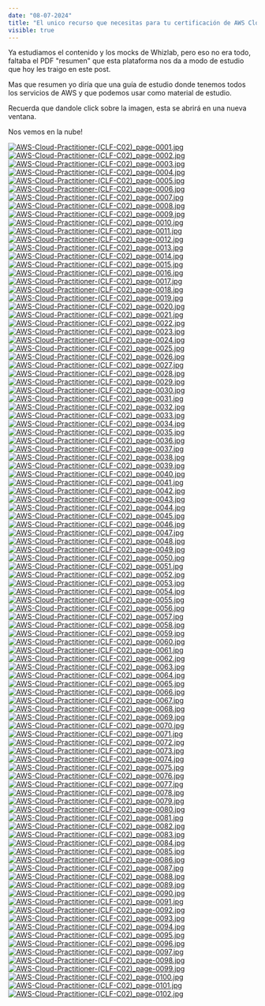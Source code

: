 ```yaml
---
date: "08-07-2024"
title: "El unico recurso que necesitas para tu certificación de AWS Cloud Practitioner"
visible: true
---
```

Ya estudiamos el contenido y los mocks de Whizlab, pero eso no era todo, faltaba el PDF "resumen" que esta plataforma nos da a modo de estudio que hoy les traigo en este post.

Mas que resumen yo diría que una guía de estudio donde tenemos todos los servicios de AWS y que podemos usar como material de estudio.

Recuerda que dandole click sobre la imagen, esta se abrirá en una nueva ventana.

Nos vemos en la nube!

<a href="/images/AWS-Cloud-Practitioner-(CLF-C02)_page-0001.jpg" target="_blank"><img src="/images/AWS-Cloud-Practitioner-(CLF-C02)_page-0001.jpg" alt="AWS-Cloud-Practitioner-(CLF-C02)_page-0001.jpg" /></a>
<a href="/images/AWS-Cloud-Practitioner-(CLF-C02)_page-0002.jpg" target="_blank"><img src="/images/AWS-Cloud-Practitioner-(CLF-C02)_page-0002.jpg" alt="AWS-Cloud-Practitioner-(CLF-C02)_page-0002.jpg" /></a>
<a href="/images/AWS-Cloud-Practitioner-(CLF-C02)_page-0003.jpg" target="_blank"><img src="/images/AWS-Cloud-Practitioner-(CLF-C02)_page-0003.jpg" alt="AWS-Cloud-Practitioner-(CLF-C02)_page-0003.jpg" /></a>
<a href="/images/AWS-Cloud-Practitioner-(CLF-C02)_page-0004.jpg" target="_blank"><img src="/images/AWS-Cloud-Practitioner-(CLF-C02)_page-0004.jpg" alt="AWS-Cloud-Practitioner-(CLF-C02)_page-0004.jpg" /></a>
<a href="/images/AWS-Cloud-Practitioner-(CLF-C02)_page-0005.jpg" target="_blank"><img src="/images/AWS-Cloud-Practitioner-(CLF-C02)_page-0005.jpg" alt="AWS-Cloud-Practitioner-(CLF-C02)_page-0005.jpg" /></a>
<a href="/images/AWS-Cloud-Practitioner-(CLF-C02)_page-0006.jpg" target="_blank"><img src="/images/AWS-Cloud-Practitioner-(CLF-C02)_page-0006.jpg" alt="AWS-Cloud-Practitioner-(CLF-C02)_page-0006.jpg" /></a>
<a href="/images/AWS-Cloud-Practitioner-(CLF-C02)_page-0007.jpg" target="_blank"><img src="/images/AWS-Cloud-Practitioner-(CLF-C02)_page-0007.jpg" alt="AWS-Cloud-Practitioner-(CLF-C02)_page-0007.jpg" /></a>
<a href="/images/AWS-Cloud-Practitioner-(CLF-C02)_page-0008.jpg" target="_blank"><img src="/images/AWS-Cloud-Practitioner-(CLF-C02)_page-0008.jpg" alt="AWS-Cloud-Practitioner-(CLF-C02)_page-0008.jpg" /></a>
<a href="/images/AWS-Cloud-Practitioner-(CLF-C02)_page-0009.jpg" target="_blank"><img src="/images/AWS-Cloud-Practitioner-(CLF-C02)_page-0009.jpg" alt="AWS-Cloud-Practitioner-(CLF-C02)_page-0009.jpg" /></a>
<a href="/images/AWS-Cloud-Practitioner-(CLF-C02)_page-0010.jpg" target="_blank"><img src="/images/AWS-Cloud-Practitioner-(CLF-C02)_page-0010.jpg" alt="AWS-Cloud-Practitioner-(CLF-C02)_page-0010.jpg" /></a>
<a href="/images/AWS-Cloud-Practitioner-(CLF-C02)_page-0011.jpg" target="_blank"><img src="/images/AWS-Cloud-Practitioner-(CLF-C02)_page-0011.jpg" alt="AWS-Cloud-Practitioner-(CLF-C02)_page-0011.jpg" /></a>
<a href="/images/AWS-Cloud-Practitioner-(CLF-C02)_page-0012.jpg" target="_blank"><img src="/images/AWS-Cloud-Practitioner-(CLF-C02)_page-0012.jpg" alt="AWS-Cloud-Practitioner-(CLF-C02)_page-0012.jpg" /></a>
<a href="/images/AWS-Cloud-Practitioner-(CLF-C02)_page-0013.jpg" target="_blank"><img src="/images/AWS-Cloud-Practitioner-(CLF-C02)_page-0013.jpg" alt="AWS-Cloud-Practitioner-(CLF-C02)_page-0013.jpg" /></a>
<a href="/images/AWS-Cloud-Practitioner-(CLF-C02)_page-0014.jpg" target="_blank"><img src="/images/AWS-Cloud-Practitioner-(CLF-C02)_page-0014.jpg" alt="AWS-Cloud-Practitioner-(CLF-C02)_page-0014.jpg" /></a>
<a href="/images/AWS-Cloud-Practitioner-(CLF-C02)_page-0015.jpg" target="_blank"><img src="/images/AWS-Cloud-Practitioner-(CLF-C02)_page-0015.jpg" alt="AWS-Cloud-Practitioner-(CLF-C02)_page-0015.jpg" /></a>
<a href="/images/AWS-Cloud-Practitioner-(CLF-C02)_page-0016.jpg" target="_blank"><img src="/images/AWS-Cloud-Practitioner-(CLF-C02)_page-0016.jpg" alt="AWS-Cloud-Practitioner-(CLF-C02)_page-0016.jpg" /></a>
<a href="/images/AWS-Cloud-Practitioner-(CLF-C02)_page-0017.jpg" target="_blank"><img src="/images/AWS-Cloud-Practitioner-(CLF-C02)_page-0017.jpg" alt="AWS-Cloud-Practitioner-(CLF-C02)_page-0017.jpg" /></a>
<a href="/images/AWS-Cloud-Practitioner-(CLF-C02)_page-0018.jpg" target="_blank"><img src="/images/AWS-Cloud-Practitioner-(CLF-C02)_page-0018.jpg" alt="AWS-Cloud-Practitioner-(CLF-C02)_page-0018.jpg" /></a>
<a href="/images/AWS-Cloud-Practitioner-(CLF-C02)_page-0019.jpg" target="_blank"><img src="/images/AWS-Cloud-Practitioner-(CLF-C02)_page-0019.jpg" alt="AWS-Cloud-Practitioner-(CLF-C02)_page-0019.jpg" /></a>
<a href="/images/AWS-Cloud-Practitioner-(CLF-C02)_page-0020.jpg" target="_blank"><img src="/images/AWS-Cloud-Practitioner-(CLF-C02)_page-0020.jpg" alt="AWS-Cloud-Practitioner-(CLF-C02)_page-0020.jpg" /></a>
<a href="/images/AWS-Cloud-Practitioner-(CLF-C02)_page-0021.jpg" target="_blank"><img src="/images/AWS-Cloud-Practitioner-(CLF-C02)_page-0021.jpg" alt="AWS-Cloud-Practitioner-(CLF-C02)_page-0021.jpg" /></a>
<a href="/images/AWS-Cloud-Practitioner-(CLF-C02)_page-0022.jpg" target="_blank"><img src="/images/AWS-Cloud-Practitioner-(CLF-C02)_page-0022.jpg" alt="AWS-Cloud-Practitioner-(CLF-C02)_page-0022.jpg" /></a>
<a href="/images/AWS-Cloud-Practitioner-(CLF-C02)_page-0023.jpg" target="_blank"><img src="/images/AWS-Cloud-Practitioner-(CLF-C02)_page-0023.jpg" alt="AWS-Cloud-Practitioner-(CLF-C02)_page-0023.jpg" /></a>
<a href="/images/AWS-Cloud-Practitioner-(CLF-C02)_page-0024.jpg" target="_blank"><img src="/images/AWS-Cloud-Practitioner-(CLF-C02)_page-0024.jpg" alt="AWS-Cloud-Practitioner-(CLF-C02)_page-0024.jpg" /></a>
<a href="/images/AWS-Cloud-Practitioner-(CLF-C02)_page-0025.jpg" target="_blank"><img src="/images/AWS-Cloud-Practitioner-(CLF-C02)_page-0025.jpg" alt="AWS-Cloud-Practitioner-(CLF-C02)_page-0025.jpg" /></a>
<a href="/images/AWS-Cloud-Practitioner-(CLF-C02)_page-0026.jpg" target="_blank"><img src="/images/AWS-Cloud-Practitioner-(CLF-C02)_page-0026.jpg" alt="AWS-Cloud-Practitioner-(CLF-C02)_page-0026.jpg" /></a>
<a href="/images/AWS-Cloud-Practitioner-(CLF-C02)_page-0027.jpg" target="_blank"><img src="/images/AWS-Cloud-Practitioner-(CLF-C02)_page-0027.jpg" alt="AWS-Cloud-Practitioner-(CLF-C02)_page-0027.jpg" /></a>
<a href="/images/AWS-Cloud-Practitioner-(CLF-C02)_page-0028.jpg" target="_blank"><img src="/images/AWS-Cloud-Practitioner-(CLF-C02)_page-0028.jpg" alt="AWS-Cloud-Practitioner-(CLF-C02)_page-0028.jpg" /></a>
<a href="/images/AWS-Cloud-Practitioner-(CLF-C02)_page-0029.jpg" target="_blank"><img src="/images/AWS-Cloud-Practitioner-(CLF-C02)_page-0029.jpg" alt="AWS-Cloud-Practitioner-(CLF-C02)_page-0029.jpg" /></a>
<a href="/images/AWS-Cloud-Practitioner-(CLF-C02)_page-0030.jpg" target="_blank"><img src="/images/AWS-Cloud-Practitioner-(CLF-C02)_page-0030.jpg" alt="AWS-Cloud-Practitioner-(CLF-C02)_page-0030.jpg" /></a>
<a href="/images/AWS-Cloud-Practitioner-(CLF-C02)_page-0031.jpg" target="_blank"><img src="/images/AWS-Cloud-Practitioner-(CLF-C02)_page-0031.jpg" alt="AWS-Cloud-Practitioner-(CLF-C02)_page-0031.jpg" /></a>
<a href="/images/AWS-Cloud-Practitioner-(CLF-C02)_page-0032.jpg" target="_blank"><img src="/images/AWS-Cloud-Practitioner-(CLF-C02)_page-0032.jpg" alt="AWS-Cloud-Practitioner-(CLF-C02)_page-0032.jpg" /></a>
<a href="/images/AWS-Cloud-Practitioner-(CLF-C02)_page-0033.jpg" target="_blank"><img src="/images/AWS-Cloud-Practitioner-(CLF-C02)_page-0033.jpg" alt="AWS-Cloud-Practitioner-(CLF-C02)_page-0033.jpg" /></a>
<a href="/images/AWS-Cloud-Practitioner-(CLF-C02)_page-0034.jpg" target="_blank"><img src="/images/AWS-Cloud-Practitioner-(CLF-C02)_page-0034.jpg" alt="AWS-Cloud-Practitioner-(CLF-C02)_page-0034.jpg" /></a>
<a href="/images/AWS-Cloud-Practitioner-(CLF-C02)_page-0035.jpg" target="_blank"><img src="/images/AWS-Cloud-Practitioner-(CLF-C02)_page-0035.jpg" alt="AWS-Cloud-Practitioner-(CLF-C02)_page-0035.jpg" /></a>
<a href="/images/AWS-Cloud-Practitioner-(CLF-C02)_page-0036.jpg" target="_blank"><img src="/images/AWS-Cloud-Practitioner-(CLF-C02)_page-0036.jpg" alt="AWS-Cloud-Practitioner-(CLF-C02)_page-0036.jpg" /></a>
<a href="/images/AWS-Cloud-Practitioner-(CLF-C02)_page-0037.jpg" target="_blank"><img src="/images/AWS-Cloud-Practitioner-(CLF-C02)_page-0037.jpg" alt="AWS-Cloud-Practitioner-(CLF-C02)_page-0037.jpg" /></a>
<a href="/images/AWS-Cloud-Practitioner-(CLF-C02)_page-0038.jpg" target="_blank"><img src="/images/AWS-Cloud-Practitioner-(CLF-C02)_page-0038.jpg" alt="AWS-Cloud-Practitioner-(CLF-C02)_page-0038.jpg" /></a>
<a href="/images/AWS-Cloud-Practitioner-(CLF-C02)_page-0039.jpg" target="_blank"><img src="/images/AWS-Cloud-Practitioner-(CLF-C02)_page-0039.jpg" alt="AWS-Cloud-Practitioner-(CLF-C02)_page-0039.jpg" /></a>
<a href="/images/AWS-Cloud-Practitioner-(CLF-C02)_page-0040.jpg" target="_blank"><img src="/images/AWS-Cloud-Practitioner-(CLF-C02)_page-0040.jpg" alt="AWS-Cloud-Practitioner-(CLF-C02)_page-0040.jpg" /></a>
<a href="/images/AWS-Cloud-Practitioner-(CLF-C02)_page-0041.jpg" target="_blank"><img src="/images/AWS-Cloud-Practitioner-(CLF-C02)_page-0041.jpg" alt="AWS-Cloud-Practitioner-(CLF-C02)_page-0041.jpg" /></a>
<a href="/images/AWS-Cloud-Practitioner-(CLF-C02)_page-0042.jpg" target="_blank"><img src="/images/AWS-Cloud-Practitioner-(CLF-C02)_page-0042.jpg" alt="AWS-Cloud-Practitioner-(CLF-C02)_page-0042.jpg" /></a>
<a href="/images/AWS-Cloud-Practitioner-(CLF-C02)_page-0043.jpg" target="_blank"><img src="/images/AWS-Cloud-Practitioner-(CLF-C02)_page-0043.jpg" alt="AWS-Cloud-Practitioner-(CLF-C02)_page-0043.jpg" /></a>
<a href="/images/AWS-Cloud-Practitioner-(CLF-C02)_page-0044.jpg" target="_blank"><img src="/images/AWS-Cloud-Practitioner-(CLF-C02)_page-0044.jpg" alt="AWS-Cloud-Practitioner-(CLF-C02)_page-0044.jpg" /></a>
<a href="/images/AWS-Cloud-Practitioner-(CLF-C02)_page-0045.jpg" target="_blank"><img src="/images/AWS-Cloud-Practitioner-(CLF-C02)_page-0045.jpg" alt="AWS-Cloud-Practitioner-(CLF-C02)_page-0045.jpg" /></a>
<a href="/images/AWS-Cloud-Practitioner-(CLF-C02)_page-0046.jpg" target="_blank"><img src="/images/AWS-Cloud-Practitioner-(CLF-C02)_page-0046.jpg" alt="AWS-Cloud-Practitioner-(CLF-C02)_page-0046.jpg" /></a>
<a href="/images/AWS-Cloud-Practitioner-(CLF-C02)_page-0047.jpg" target="_blank"><img src="/images/AWS-Cloud-Practitioner-(CLF-C02)_page-0047.jpg" alt="AWS-Cloud-Practitioner-(CLF-C02)_page-0047.jpg" /></a>
<a href="/images/AWS-Cloud-Practitioner-(CLF-C02)_page-0048.jpg" target="_blank"><img src="/images/AWS-Cloud-Practitioner-(CLF-C02)_page-0048.jpg" alt="AWS-Cloud-Practitioner-(CLF-C02)_page-0048.jpg" /></a>
<a href="/images/AWS-Cloud-Practitioner-(CLF-C02)_page-0049.jpg" target="_blank"><img src="/images/AWS-Cloud-Practitioner-(CLF-C02)_page-0049.jpg" alt="AWS-Cloud-Practitioner-(CLF-C02)_page-0049.jpg" /></a>
<a href="/images/AWS-Cloud-Practitioner-(CLF-C02)_page-0050.jpg" target="_blank"><img src="/images/AWS-Cloud-Practitioner-(CLF-C02)_page-0050.jpg" alt="AWS-Cloud-Practitioner-(CLF-C02)_page-0050.jpg" /></a>
<a href="/images/AWS-Cloud-Practitioner-(CLF-C02)_page-0051.jpg" target="_blank"><img src="/images/AWS-Cloud-Practitioner-(CLF-C02)_page-0051.jpg" alt="AWS-Cloud-Practitioner-(CLF-C02)_page-0051.jpg" /></a>
<a href="/images/AWS-Cloud-Practitioner-(CLF-C02)_page-0052.jpg" target="_blank"><img src="/images/AWS-Cloud-Practitioner-(CLF-C02)_page-0052.jpg" alt="AWS-Cloud-Practitioner-(CLF-C02)_page-0052.jpg" /></a>
<a href="/images/AWS-Cloud-Practitioner-(CLF-C02)_page-0053.jpg" target="_blank"><img src="/images/AWS-Cloud-Practitioner-(CLF-C02)_page-0053.jpg" alt="AWS-Cloud-Practitioner-(CLF-C02)_page-0053.jpg" /></a>
<a href="/images/AWS-Cloud-Practitioner-(CLF-C02)_page-0054.jpg" target="_blank"><img src="/images/AWS-Cloud-Practitioner-(CLF-C02)_page-0054.jpg" alt="AWS-Cloud-Practitioner-(CLF-C02)_page-0054.jpg" /></a>
<a href="/images/AWS-Cloud-Practitioner-(CLF-C02)_page-0055.jpg" target="_blank"><img src="/images/AWS-Cloud-Practitioner-(CLF-C02)_page-0055.jpg" alt="AWS-Cloud-Practitioner-(CLF-C02)_page-0055.jpg" /></a>
<a href="/images/AWS-Cloud-Practitioner-(CLF-C02)_page-0056.jpg" target="_blank"><img src="/images/AWS-Cloud-Practitioner-(CLF-C02)_page-0056.jpg" alt="AWS-Cloud-Practitioner-(CLF-C02)_page-0056.jpg" /></a>
<a href="/images/AWS-Cloud-Practitioner-(CLF-C02)_page-0057.jpg" target="_blank"><img src="/images/AWS-Cloud-Practitioner-(CLF-C02)_page-0057.jpg" alt="AWS-Cloud-Practitioner-(CLF-C02)_page-0057.jpg" /></a>
<a href="/images/AWS-Cloud-Practitioner-(CLF-C02)_page-0058.jpg" target="_blank"><img src="/images/AWS-Cloud-Practitioner-(CLF-C02)_page-0058.jpg" alt="AWS-Cloud-Practitioner-(CLF-C02)_page-0058.jpg" /></a>
<a href="/images/AWS-Cloud-Practitioner-(CLF-C02)_page-0059.jpg" target="_blank"><img src="/images/AWS-Cloud-Practitioner-(CLF-C02)_page-0059.jpg" alt="AWS-Cloud-Practitioner-(CLF-C02)_page-0059.jpg" /></a>
<a href="/images/AWS-Cloud-Practitioner-(CLF-C02)_page-0060.jpg" target="_blank"><img src="/images/AWS-Cloud-Practitioner-(CLF-C02)_page-0060.jpg" alt="AWS-Cloud-Practitioner-(CLF-C02)_page-0060.jpg" /></a>
<a href="/images/AWS-Cloud-Practitioner-(CLF-C02)_page-0061.jpg" target="_blank"><img src="/images/AWS-Cloud-Practitioner-(CLF-C02)_page-0061.jpg" alt="AWS-Cloud-Practitioner-(CLF-C02)_page-0061.jpg" /></a>
<a href="/images/AWS-Cloud-Practitioner-(CLF-C02)_page-0062.jpg" target="_blank"><img src="/images/AWS-Cloud-Practitioner-(CLF-C02)_page-0062.jpg" alt="AWS-Cloud-Practitioner-(CLF-C02)_page-0062.jpg" /></a>
<a href="/images/AWS-Cloud-Practitioner-(CLF-C02)_page-0063.jpg" target="_blank"><img src="/images/AWS-Cloud-Practitioner-(CLF-C02)_page-0063.jpg" alt="AWS-Cloud-Practitioner-(CLF-C02)_page-0063.jpg" /></a>
<a href="/images/AWS-Cloud-Practitioner-(CLF-C02)_page-0064.jpg" target="_blank"><img src="/images/AWS-Cloud-Practitioner-(CLF-C02)_page-0064.jpg" alt="AWS-Cloud-Practitioner-(CLF-C02)_page-0064.jpg" /></a>
<a href="/images/AWS-Cloud-Practitioner-(CLF-C02)_page-0065.jpg" target="_blank"><img src="/images/AWS-Cloud-Practitioner-(CLF-C02)_page-0065.jpg" alt="AWS-Cloud-Practitioner-(CLF-C02)_page-0065.jpg" /></a>
<a href="/images/AWS-Cloud-Practitioner-(CLF-C02)_page-0066.jpg" target="_blank"><img src="/images/AWS-Cloud-Practitioner-(CLF-C02)_page-0066.jpg" alt="AWS-Cloud-Practitioner-(CLF-C02)_page-0066.jpg" /></a>
<a href="/images/AWS-Cloud-Practitioner-(CLF-C02)_page-0067.jpg" target="_blank"><img src="/images/AWS-Cloud-Practitioner-(CLF-C02)_page-0067.jpg" alt="AWS-Cloud-Practitioner-(CLF-C02)_page-0067.jpg" /></a>
<a href="/images/AWS-Cloud-Practitioner-(CLF-C02)_page-0068.jpg" target="_blank"><img src="/images/AWS-Cloud-Practitioner-(CLF-C02)_page-0068.jpg" alt="AWS-Cloud-Practitioner-(CLF-C02)_page-0068.jpg" /></a>
<a href="/images/AWS-Cloud-Practitioner-(CLF-C02)_page-0069.jpg" target="_blank"><img src="/images/AWS-Cloud-Practitioner-(CLF-C02)_page-0069.jpg" alt="AWS-Cloud-Practitioner-(CLF-C02)_page-0069.jpg" /></a>
<a href="/images/AWS-Cloud-Practitioner-(CLF-C02)_page-0070.jpg" target="_blank"><img src="/images/AWS-Cloud-Practitioner-(CLF-C02)_page-0070.jpg" alt="AWS-Cloud-Practitioner-(CLF-C02)_page-0070.jpg" /></a>
<a href="/images/AWS-Cloud-Practitioner-(CLF-C02)_page-0071.jpg" target="_blank"><img src="/images/AWS-Cloud-Practitioner-(CLF-C02)_page-0071.jpg" alt="AWS-Cloud-Practitioner-(CLF-C02)_page-0071.jpg" /></a>
<a href="/images/AWS-Cloud-Practitioner-(CLF-C02)_page-0072.jpg" target="_blank"><img src="/images/AWS-Cloud-Practitioner-(CLF-C02)_page-0072.jpg" alt="AWS-Cloud-Practitioner-(CLF-C02)_page-0072.jpg" /></a>
<a href="/images/AWS-Cloud-Practitioner-(CLF-C02)_page-0073.jpg" target="_blank"><img src="/images/AWS-Cloud-Practitioner-(CLF-C02)_page-0073.jpg" alt="AWS-Cloud-Practitioner-(CLF-C02)_page-0073.jpg" /></a>
<a href="/images/AWS-Cloud-Practitioner-(CLF-C02)_page-0074.jpg" target="_blank"><img src="/images/AWS-Cloud-Practitioner-(CLF-C02)_page-0074.jpg" alt="AWS-Cloud-Practitioner-(CLF-C02)_page-0074.jpg" /></a>
<a href="/images/AWS-Cloud-Practitioner-(CLF-C02)_page-0075.jpg" target="_blank"><img src="/images/AWS-Cloud-Practitioner-(CLF-C02)_page-0075.jpg" alt="AWS-Cloud-Practitioner-(CLF-C02)_page-0075.jpg" /></a>
<a href="/images/AWS-Cloud-Practitioner-(CLF-C02)_page-0076.jpg" target="_blank"><img src="/images/AWS-Cloud-Practitioner-(CLF-C02)_page-0076.jpg" alt="AWS-Cloud-Practitioner-(CLF-C02)_page-0076.jpg" /></a>
<a href="/images/AWS-Cloud-Practitioner-(CLF-C02)_page-0077.jpg" target="_blank"><img src="/images/AWS-Cloud-Practitioner-(CLF-C02)_page-0077.jpg" alt="AWS-Cloud-Practitioner-(CLF-C02)_page-0077.jpg" /></a>
<a href="/images/AWS-Cloud-Practitioner-(CLF-C02)_page-0078.jpg" target="_blank"><img src="/images/AWS-Cloud-Practitioner-(CLF-C02)_page-0078.jpg" alt="AWS-Cloud-Practitioner-(CLF-C02)_page-0078.jpg" /></a>
<a href="/images/AWS-Cloud-Practitioner-(CLF-C02)_page-0079.jpg" target="_blank"><img src="/images/AWS-Cloud-Practitioner-(CLF-C02)_page-0079.jpg" alt="AWS-Cloud-Practitioner-(CLF-C02)_page-0079.jpg" /></a>
<a href="/images/AWS-Cloud-Practitioner-(CLF-C02)_page-0080.jpg" target="_blank"><img src="/images/AWS-Cloud-Practitioner-(CLF-C02)_page-0080.jpg" alt="AWS-Cloud-Practitioner-(CLF-C02)_page-0080.jpg" /></a>
<a href="/images/AWS-Cloud-Practitioner-(CLF-C02)_page-0081.jpg" target="_blank"><img src="/images/AWS-Cloud-Practitioner-(CLF-C02)_page-0081.jpg" alt="AWS-Cloud-Practitioner-(CLF-C02)_page-0081.jpg" /></a>
<a href="/images/AWS-Cloud-Practitioner-(CLF-C02)_page-0082.jpg" target="_blank"><img src="/images/AWS-Cloud-Practitioner-(CLF-C02)_page-0082.jpg" alt="AWS-Cloud-Practitioner-(CLF-C02)_page-0082.jpg" /></a>
<a href="/images/AWS-Cloud-Practitioner-(CLF-C02)_page-0083.jpg" target="_blank"><img src="/images/AWS-Cloud-Practitioner-(CLF-C02)_page-0083.jpg" alt="AWS-Cloud-Practitioner-(CLF-C02)_page-0083.jpg" /></a>
<a href="/images/AWS-Cloud-Practitioner-(CLF-C02)_page-0084.jpg" target="_blank"><img src="/images/AWS-Cloud-Practitioner-(CLF-C02)_page-0084.jpg" alt="AWS-Cloud-Practitioner-(CLF-C02)_page-0084.jpg" /></a>
<a href="/images/AWS-Cloud-Practitioner-(CLF-C02)_page-0085.jpg" target="_blank"><img src="/images/AWS-Cloud-Practitioner-(CLF-C02)_page-0085.jpg" alt="AWS-Cloud-Practitioner-(CLF-C02)_page-0085.jpg" /></a>
<a href="/images/AWS-Cloud-Practitioner-(CLF-C02)_page-0086.jpg" target="_blank"><img src="/images/AWS-Cloud-Practitioner-(CLF-C02)_page-0086.jpg" alt="AWS-Cloud-Practitioner-(CLF-C02)_page-0086.jpg" /></a>
<a href="/images/AWS-Cloud-Practitioner-(CLF-C02)_page-0087.jpg" target="_blank"><img src="/images/AWS-Cloud-Practitioner-(CLF-C02)_page-0087.jpg" alt="AWS-Cloud-Practitioner-(CLF-C02)_page-0087.jpg" /></a>
<a href="/images/AWS-Cloud-Practitioner-(CLF-C02)_page-0088.jpg" target="_blank"><img src="/images/AWS-Cloud-Practitioner-(CLF-C02)_page-0088.jpg" alt="AWS-Cloud-Practitioner-(CLF-C02)_page-0088.jpg" /></a>
<a href="/images/AWS-Cloud-Practitioner-(CLF-C02)_page-0089.jpg" target="_blank"><img src="/images/AWS-Cloud-Practitioner-(CLF-C02)_page-0089.jpg" alt="AWS-Cloud-Practitioner-(CLF-C02)_page-0089.jpg" /></a>
<a href="/images/AWS-Cloud-Practitioner-(CLF-C02)_page-0090.jpg" target="_blank"><img src="/images/AWS-Cloud-Practitioner-(CLF-C02)_page-0090.jpg" alt="AWS-Cloud-Practitioner-(CLF-C02)_page-0090.jpg" /></a>
<a href="/images/AWS-Cloud-Practitioner-(CLF-C02)_page-0091.jpg" target="_blank"><img src="/images/AWS-Cloud-Practitioner-(CLF-C02)_page-0091.jpg" alt="AWS-Cloud-Practitioner-(CLF-C02)_page-0091.jpg" /></a>
<a href="/images/AWS-Cloud-Practitioner-(CLF-C02)_page-0092.jpg" target="_blank"><img src="/images/AWS-Cloud-Practitioner-(CLF-C02)_page-0092.jpg" alt="AWS-Cloud-Practitioner-(CLF-C02)_page-0092.jpg" /></a>
<a href="/images/AWS-Cloud-Practitioner-(CLF-C02)_page-0093.jpg" target="_blank"><img src="/images/AWS-Cloud-Practitioner-(CLF-C02)_page-0093.jpg" alt="AWS-Cloud-Practitioner-(CLF-C02)_page-0093.jpg" /></a>
<a href="/images/AWS-Cloud-Practitioner-(CLF-C02)_page-0094.jpg" target="_blank"><img src="/images/AWS-Cloud-Practitioner-(CLF-C02)_page-0094.jpg" alt="AWS-Cloud-Practitioner-(CLF-C02)_page-0094.jpg" /></a>
<a href="/images/AWS-Cloud-Practitioner-(CLF-C02)_page-0095.jpg" target="_blank"><img src="/images/AWS-Cloud-Practitioner-(CLF-C02)_page-0095.jpg" alt="AWS-Cloud-Practitioner-(CLF-C02)_page-0095.jpg" /></a>
<a href="/images/AWS-Cloud-Practitioner-(CLF-C02)_page-0096.jpg" target="_blank"><img src="/images/AWS-Cloud-Practitioner-(CLF-C02)_page-0096.jpg" alt="AWS-Cloud-Practitioner-(CLF-C02)_page-0096.jpg" /></a>
<a href="/images/AWS-Cloud-Practitioner-(CLF-C02)_page-0097.jpg" target="_blank"><img src="/images/AWS-Cloud-Practitioner-(CLF-C02)_page-0097.jpg" alt="AWS-Cloud-Practitioner-(CLF-C02)_page-0097.jpg" /></a>
<a href="/images/AWS-Cloud-Practitioner-(CLF-C02)_page-0098.jpg" target="_blank"><img src="/images/AWS-Cloud-Practitioner-(CLF-C02)_page-0098.jpg" alt="AWS-Cloud-Practitioner-(CLF-C02)_page-0098.jpg" /></a>
<a href="/images/AWS-Cloud-Practitioner-(CLF-C02)_page-0099.jpg" target="_blank"><img src="/images/AWS-Cloud-Practitioner-(CLF-C02)_page-0099.jpg" alt="AWS-Cloud-Practitioner-(CLF-C02)_page-0099.jpg" /></a>
<a href="/images/AWS-Cloud-Practitioner-(CLF-C02)_page-0100.jpg" target="_blank"><img src="/images/AWS-Cloud-Practitioner-(CLF-C02)_page-0100.jpg" alt="AWS-Cloud-Practitioner-(CLF-C02)_page-0100.jpg" /></a>
<a href="/images/AWS-Cloud-Practitioner-(CLF-C02)_page-0101.jpg" target="_blank"><img src="/images/AWS-Cloud-Practitioner-(CLF-C02)_page-0101.jpg" alt="AWS-Cloud-Practitioner-(CLF-C02)_page-0101.jpg" /></a>
<a href="/images/AWS-Cloud-Practitioner-(CLF-C02)_page-0102.jpg" target="_blank"><img src="/images/AWS-Cloud-Practitioner-(CLF-C02)_page-0102.jpg" alt="AWS-Cloud-Practitioner-(CLF-C02)_page-0102.jpg" /></a>
